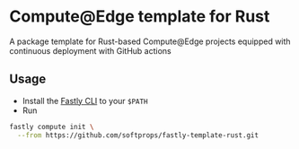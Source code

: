# Compute@Edge template for Rust

A package template for Rust-based Compute@Edge projects equipped with continuous deployment with GitHub actions

## Usage
- Install the [Fastly CLI][latest] to your `$PATH`
- Run 

```sh
fastly compute init \
  --from https://github.com/softprops/fastly-template-rust.git
```

[cli]: https://github.com/fastly/cli
[latest]: https://github.com/fastly/cli/releases/latest
